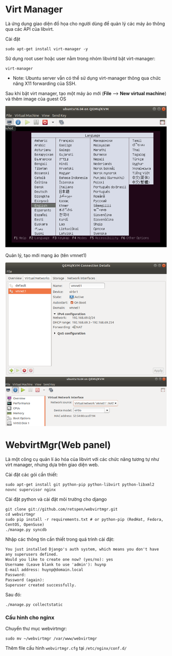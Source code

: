 # Virt Manager
Là ứng dụng giao diện đồ họa cho người dùng để quản lý các máy ảo thông qua các API của libvirt.

Cài đặt

    sudo apt-get install virt-manager -y
    
Sử dụng root user hoặc user nằm trong nhóm libvirtd bật virt-manager:

    virt-manager
    
- Note: Ubuntu server vẫn có thể sử dụng virt-manager thông qua chức năng X11 forwarding của SSH.

Sau khi bật virt manager, tạo một máy ảo mới (**File** --> **New virtual machine**) và thêm image của guest OS

![](https://github.com/huynp1999/huynp/blob/master/pic/virt/virtman1.png)

Quản lý, tạo mới mạng ảo (tên vmnet1)

![](https://github.com/huynp1999/huynp/blob/master/pic/virt/virtman2.png)
![](https://github.com/huynp1999/huynp/blob/master/pic/virt/virtman3.png)

# WebvirtMgr(Web panel)
Là một công cụ quản lí ảo hóa của libvirt với các chức năng tương tự như virt manager, nhưng dựa trên giao diện web.

Cài đặt các gói cần thiết:
    
    sudo apt-get install git python-pip python-libvirt python-libxml2 novnc supervisor nginx

Cài đặt python và cài đặt môi trường cho django

    git clone git://github.com/retspen/webvirtmgr.git
    cd webvirtmgr
    sudo pip install -r requirements.txt # or python-pip (RedHat, Fedora, CentOS, OpenSuse)
    ./manage.py syncdb


Nhập các thông tin cần thiết trong quá trình cài đặt:

    You just installed Django's auth system, which means you don't have any superusers defined.
    Would you like to create one now? (yes/no): yes
    Username (Leave blank to use 'admin'): huynp 
    E-mail address: huynp@domain.local 
    Password: 
    Password (again): 
    Superuser created successfully.
    
Sau đó:
    
    ./manage.py collectstatic
    
### Cấu hình cho nginx
Chuyển thư mục webvirtmgr:

    sudo mv ~/webvirtmgr /var/www/webvirtmgr

Thêm file cấu hình `webvirtmgr.cfg` tại `/etc/nginx/conf.d/`
